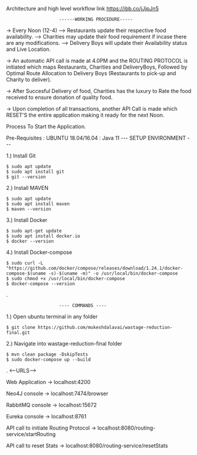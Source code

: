 Architecture and high level workflow link
https://ibb.co/jJjpJn5
			    
					    
					    ------WORKING PROCEDURE-----
-> Every Noon (12-4) --> Restaurants update their respective food availability.
		  --> Charities may update their food requirement if incase there are any modifications.
		  --> Delivery Boys will update their Availability status and Live Location.
		  
 -> An automatic API call is made at 4.0PM and the ROUTING PROTOCOL is initiated which maps Restaurants, Charities and DeliveryBoys, Followed by Optimal Route Allocation to Delivery Boys (Restaurants to pick-up and Charity to deliver).
 
 -> After Succesful Delivery of food, Charities has the luxury to Rate the food received to ensure donation of quality food.
 
-> Upon completion of all transactions, another API Call is made which RESET'S the entire application making it ready for the next Noon.

Process To Start the Application.

Pre-Requisites : UBUNTU 18.04/16.04
	       : Java 11
						--- SETUP ENVIRONMENT ---

1.) Install Git

	$ sudo apt update
	$ sudo apt install git
	$ git --version

2.) Install MAVEN

	$ sudo apt update
	$ sudo apt install maven
	$ maven --version

3.) Install Docker

	$ sudo apt-get update
	$ sudo apt install docker.io
	$ docker --version

4.) Install Docker-compose

	$ sudo curl -L "https://github.com/docker/compose/releases/download/1.24.1/docker-compose-$(uname -s)-$(uname -m)" -o /usr/local/bin/docker-compose
	$ sudo chmod +x /usr/local/bin/docker-compose
	$ docker-compose --version
.


						---- COMMANDS ----
  
1.) Open ubuntu terminal in any folder

	$ git clone https://github.com/mukeshdalavai/wastage-reduction-final.git

2.) Navigate into wastage-reduction-final folder

	$ mvn clean package -DskipTests
	$ sudo docker-compose up --build
	
  						
						   
						   
.						   <--URLS-->

Web Application -> localhost:4200

Neo4J console -> localhost:7474/browser

RabbitMQ console -> localhost:15672

Eureka console -> localhost:8761

API call to initiate Routing Protocol -> localhost:8080/routing-service/startRouting

API call to reset Stats -> localhost:8080/routing-service/resetStats


